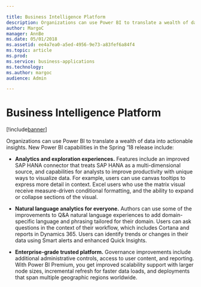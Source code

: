 ```yaml
---

title: Business Intelligence Platform
description: Organizations can use Power BI to translate a wealth of data into actionable insights.
author: MargoC
manager: AnnBe
ms.date: 05/01/2018
ms.assetid: ee4a7ea0-a5ed-4956-9e73-a83fef6a84f4
ms.topic: article
ms.prod: 
ms.service: business-applications
ms.technology: 
ms.author: margoc
audience: Admin

---
```

#  Business Intelligence Platform




[!include[banner](../../includes/banner.md)]

Organizations can use Power BI to translate a wealth of data into actionable
insights. New Power BI capabilities in the Spring ’18 release include:

-   **Analytics and exploration experiences.** Features include an improved SAP
    HANA connector that treats SAP HANA as a multi-dimensional source, and
    capabilities for analysts to improve productivity with unique ways to
    visualize data. For example, users can use canvas tooltips to express more
    detail in context. Excel users who use the matrix visual receive
    measure-driven conditional formatting, and the ability to expand or collapse
    sections of the visual.

-   **Natural language analytics for everyone.** Authors can use some of the
    improvements to Q&A natural language experiences to add domain-specific
    language and phrasing tailored for their domain. Users can ask questions in
    the context of their workflow, which includes Cortana and reports in
    Dynamics 365. Users can identify trends or changes in their data using Smart
    alerts and enhanced Quick Insights.

-   **Enterprise-grade trusted platform.** Governance improvements include
    additional administrative controls, access to user content, and reporting.
    With Power BI Premium, you get improved scalability support with larger node
    sizes, incremental refresh for faster data loads, and deployments that span
    multiple geographic regions worldwide.
